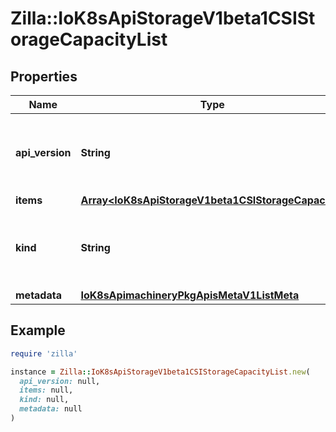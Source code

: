 # Zilla::IoK8sApiStorageV1beta1CSIStorageCapacityList

## Properties

| Name | Type | Description | Notes |
| ---- | ---- | ----------- | ----- |
| **api_version** | **String** | APIVersion defines the versioned schema of this representation of an object. Servers should convert recognized schemas to the latest internal value, and may reject unrecognized values. More info: https://git.k8s.io/community/contributors/devel/sig-architecture/api-conventions.md#resources | [optional] |
| **items** | [**Array&lt;IoK8sApiStorageV1beta1CSIStorageCapacity&gt;**](IoK8sApiStorageV1beta1CSIStorageCapacity.md) | Items is the list of CSIStorageCapacity objects. |  |
| **kind** | **String** | Kind is a string value representing the REST resource this object represents. Servers may infer this from the endpoint the client submits requests to. Cannot be updated. In CamelCase. More info: https://git.k8s.io/community/contributors/devel/sig-architecture/api-conventions.md#types-kinds | [optional] |
| **metadata** | [**IoK8sApimachineryPkgApisMetaV1ListMeta**](IoK8sApimachineryPkgApisMetaV1ListMeta.md) |  | [optional] |

## Example

```ruby
require 'zilla'

instance = Zilla::IoK8sApiStorageV1beta1CSIStorageCapacityList.new(
  api_version: null,
  items: null,
  kind: null,
  metadata: null
)
```

